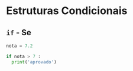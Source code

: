 # Estruturas Condicionais

## `if` - **Se**

```py
nota = 7.2

if nota > 7 :
  print('aprovado')
```